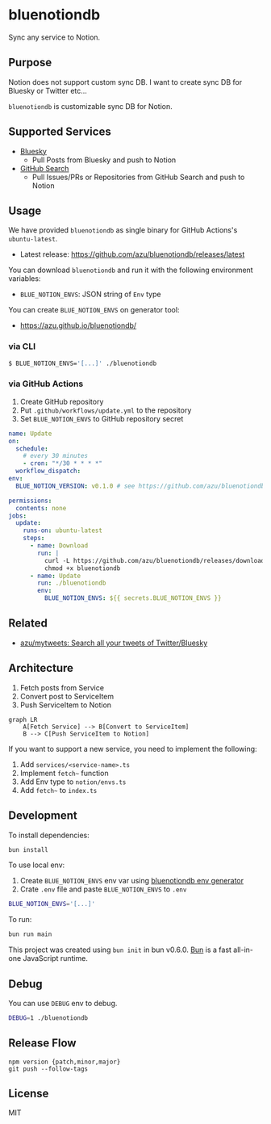 # bluenotiondb

Sync any service to Notion.

## Purpose

Notion does not support custom sync DB.
I want to create sync DB for Bluesky or Twitter etc...

`bluenotiondb` is customizable sync DB for Notion.

## Supported Services

- [Bluesky](https://bsky.app/)
    - Pull Posts from Bluesky and push to Notion
- [GitHub Search](https://github.com/search)
    - Pull Issues/PRs or Repositories from GitHub Search and push to Notion

## Usage

We have provided `bluenotiondb` as single binary for GitHub Actions's `ubuntu-latest`.

- Latest release: <https://github.com/azu/bluenotiondb/releases/latest>

You can download `bluenotiondb` and run it with the following environment variables:

- `BLUE_NOTION_ENVS`: JSON string of `Env` type

You can create `BLUE_NOTION_ENVS` on generator tool:

- <https://azu.github.io/bluenotiondb/>

### via CLI

```bash
$ BLUE_NOTION_ENVS='[...]' ./bluenotiondb
```

### via GitHub Actions

1. Create GitHub repository
2. Put `.github/workflows/update.yml` to the repository
3. Set `BLUE_NOTION_ENVS` to GitHub repository secret

```yaml
name: Update
on:
  schedule:
    # every 30 minutes
    - cron: "*/30 * * * *"
  workflow_dispatch:
env:
  BLUE_NOTION_VERSION: v0.1.0 # see https://github.com/azu/bluenotiondb/releases/latest

permissions:
  contents: none
jobs:
  update:
    runs-on: ubuntu-latest
    steps:
      - name: Download
        run: |
          curl -L https://github.com/azu/bluenotiondb/releases/download/${{env.BLUE_NOTION_VERSION}}/bluenotiondb -o bluenotiondb
          chmod +x bluenotiondb
      - name: Update
        run: ./bluenotiondb
        env:
          BLUE_NOTION_ENVS: ${{ secrets.BLUE_NOTION_ENVS }}
```

## Related

- [azu/mytweets: Search all your tweets of Twitter/Bluesky](https://github.com/azu/mytweets)

## Architecture

1. Fetch posts from Service
2. Convert post to ServiceItem
3. Push ServiceItem to Notion

```mermaid
graph LR
    A[Fetch Service] --> B[Convert to ServiceItem]
    B --> C[Push ServiceItem to Notion]
```

If you want to support a new service, you need to implement the following:

1. Add `services/<service-name>.ts`
2. Implement `fetch~` function
3. Add Env type to `notion/envs.ts`
4. Add `fetch~` to `index.ts`

## Development

To install dependencies:

```bash
bun install
```

To use local env:

1. Create `BLUE_NOTION_ENVS` env var using [bluenotiondb env generator](https://azu.github.io/bluenotiondb/)
2. Crate `.env` file and paste `BLUE_NOTION_ENVS` to `.env`

```bash
BLUE_NOTION_ENVS='[...]'
````

To run:

```bash
bun run main
```

This project was created using `bun init` in bun v0.6.0. [Bun](https://bun.sh) is a fast all-in-one JavaScript runtime.


## Debug

You can use `DEBUG` env to debug.

```bash
DEBUG=1 ./bluenotiondb
```

## Release Flow

```
npm version {patch,minor,major}
git push --follow-tags
```

## License

MIT
